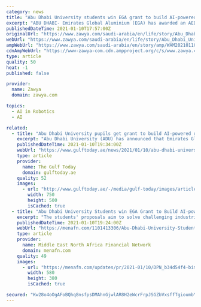 ```yaml
---
category: news
title: "Abu Dhabi University students win EGA grant to build AI-powered drones, robots"
excerpt: "ABU DHABI- Emirates Global Aluminium (EGA) has awarded an AED150,000 grant to three proposals put forth by Abu Dhabi University (ADU) Electrical, Computer, and Mechanical Engineering students. The grant will support the winning proposals to build drones and robots powered by artificial intelligence (AI),"
publishedDateTime: 2021-01-10T17:57:00Z
originalUrl: "https://www.zawya.com/saudi-arabia/en/life/story/Abu_Dhabi_University_students_win_EGA_grant_to_build_AIpowered_drones_robots-WAM20210110132538773/"
webUrl: "https://www.zawya.com/saudi-arabia/en/life/story/Abu_Dhabi_University_students_win_EGA_grant_to_build_AIpowered_drones_robots-WAM20210110132538773/"
ampWebUrl: "https://www.zawya.com/saudi-arabia/en/story/amp/WAM20210110132538773/"
cdnAmpWebUrl: "https://www-zawya-com.cdn.ampproject.org/c/s/www.zawya.com/saudi-arabia/en/story/amp/WAM20210110132538773/"
type: article
quality: 50
heat: -1
published: false

provider:
  name: Zawya
  domain: zawya.com

topics:
  - AI in Robotics
  - AI

related:
  - title: "Abu Dhabi University pupils get grant to build AI-powered drones and robots"
    excerpt: "Abu Dhabi University (ADU) has announced that Emirates Global Aluminum (EGA) has awarded a Dhs150,000 grant to three proposals put forth by ADU Electrical, Computer, and Mechanical Engineering students."
    publishedDateTime: 2021-01-10T19:34:00Z
    webUrl: "https://www.gulftoday.ae/news/2021/01/10/abu-dhabi-university-pupils-get-grant-to-build--ai-powered-drones-and-robots"
    type: article
    provider:
      name: The Gulf Today
      domain: gulftoday.ae
    quality: 52
    images:
      - url: "http://www.gulftoday.ae/-/media/gulf-today/images/articles/news/2021/1/11/adu.ashx?h=500&w=750&hash=7B78104158EC62F6B9DFB1B69F7215A8"
        width: 750
        height: 500
        isCached: true
  - title: "Abu Dhabi University Students win EGA Grant to Build AI-powered Drones and Robots"
    excerpt: "The students' proposals aim to solve challenging industrial problems under extreme conditions • The grant winning proposals entail the development of intelligent systems to provide EGA with autonomous"
    publishedDateTime: 2021-01-10T19:24:00Z
    webUrl: "https://menafn.com/1101413306/Abu-Dhabi-University-Students-win-EGA-Grant-to-Build-AI-powered-Drones-and-Robots"
    type: article
    provider:
      name: Middle East North Africa Financial Network
      domain: menafn.com
    quality: 49
    images:
      - url: "https://menafn.com/updates/pr/2021-01/10/DPN_b34d54f4-bimage_story.jpg"
        width: 580
        height: 380
        isCached: true

secured: "Kw28o4oOgAFoBQhq8nsfpsDMAhnGjwlAR8H2eWcrFrpJSGZbVxsffTgioumbY9Cx0PSnghMKyuJrHDAIBbg6diFWIa4jhMLHAxG/s8HXe767Po4vmBNFwQXpTKVJXlfP+nwrIkcCKocg9dlXZmRHyxWw4UbneGRmfqt9mN50tHx4DIrFLbpEKlBbJsF5nbyOarapQQVsEMDbdLIXwPpNObbTRDhtIjjo+aL+8Szl2kVdBEOq0uyKM18w2dDZELkjbauX290JkIa0IGUSFE1I+gWRqwy3vVrB6xjmlsFdu+pE7sVcXQH9y1iAUPVjbvxO1ijfX7kY+4WKPwlwNxb8uiaC+Q8qr50rRltBscLR99A=;MJxCoflxUeziHiHIFaaeYQ=="
---
```


